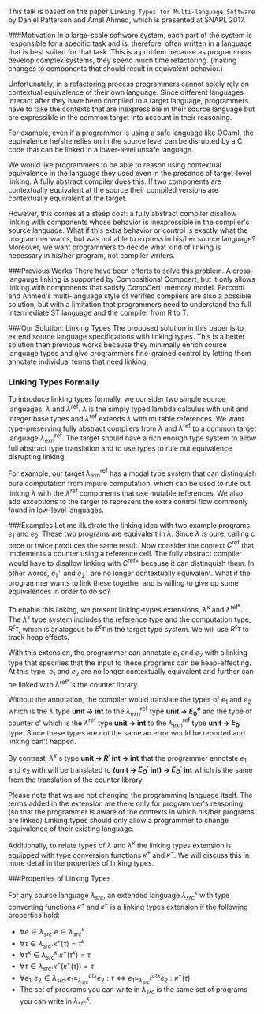 This talk is based on the paper `Linking Types for Multi-language Software` by Daniel Patterson and Amal Ahmed, which is presented at SNAPL 2017.

###Motivation
In a large-scale software system, each part of the system is responsible for
a specific task and is, therefore, often written in a language that is best suited for that task.
This is a problem because as programmers develop complex systems, they spend much time refactoring.
(making changes to components that should result in equivalent behavior.)

Unfortunately, in a refactoring process programmers cannot solely rely on contextual equivalence of
their own language. Since different languages interact after they have been compiled to
a target language, programmers have to take the contexts that are inexpressible in their source language
but are expressible in the common target into account in their reasoning.

For example, even if a programmer is using a safe language like OCaml, the equivalence he/she relies
on in the source level can be disrupted by a C code that can be linked in a lower-level unsafe language.

We would like programmers to be able to reason using contextual equivalence in the language they used
even in the presence of target-level linking. A fully abstract compiler does this. If two components
are contextually equivalent at the source their compiled versions are contextually equivalent at the
target.

However, this comes at a steep cost: a fully abstract compiler disallow linking with components whose
behavior is inexpressible in the compiler's source language. What if this extra behavior or control
is exactly what the programmer wants, but was not able to express in his/her source language?
Moreover, we want programmers to decide what kind of linking is necessary in his/her program, not
compiler writers.

###Previous Works
There have been efforts to solve this problem. A cross-langauge linking is supported by Compositional
Compcert, but it only allows linking with components that satisfy CompCert' memory model. Perconti and
Ahmed's multi-language style of verified compilers are also a possible solution, but with a limitation
that programmers need to understand the full intermediate ST language and the compiler from R to T.

###Our Solution: Linking Types
The proposed solution in this paper is to extend source language specifications with linking types. This is a better solution than previous works because they minimally enrich source language types
and give programmers fine-grained control by letting them annotate individual terms that need linking.

### Linking Types Formally
To introduce linking types formally, we consider two simple source languages, $\lambda$ and $\lambda^{\mathrm{ref}}$. $\lambda$ is the simply typed lambda calculus with unit and integer base types and $\lambda^{\mathrm{ref}}$ extends $\lambda$ with mutable references. We want type-preserving fully abstract compilers from $\lambda$ and $\lambda^{\mathrm{ref}}$ to
a common target language $\lambda^{\mathrm{ref}}_{\mathrm{exn}}$. The target should have a rich enough type system to allow full abstract type translation and to use types to rule out equivalence disrupting linking.

For example, our target $\lambda^{\mathrm{ref}}_{\mathrm{exn}}$ has a modal type system that can distinguish pure computation
from impure computation, which can be used to rule out linking $\lambda$ with the $\lambda^{\mathrm{ref}}$ components that use mutable references. We also add exceptions to the target to represent the extra control flow commonly found in low-level languages.

###Examples
Let me illustrate the linking idea with two example programs $e_1$ and $e_2$. These two programs are equivalent in $\lambda$. Since $\lambda$ is pure, calling c once or twice produces the same result. Now consider the context $C^{\mathrm{ref}}$ that implements a counter using a reference cell. The fully abstract
compiler would have to disallow linking with ${C^{\mathrm{ref}}}^+$ because it can distinguish them. In other words, $e_1^+$ and $e_2^+$ are no longer contextually equivalent.
What if the programmer wants to link these together and is willing to give up some equivalences in order to do so?

To enable this linking, we present linking-types extensions, $\lambda^\mathrm{\kappa}$ and $\lambda^{{\mathrm{ref}}^{\kappa}}$. The $\lambda^\kappa$ type system includes the reference type and the computation type, $R^{\epsilon} \tau$, which is analogous to $E^{\epsilon} \tau$ in the target type system. We will use $R^{\epsilon} \tau$ to track heap effects.

With this extension, the programmer can annotate $e_1$ and $e_2$ with a linking type that specifies that the input to these programs can be heap-effecting. At this type, $e_1$ and $e_2$ are no longer contextually equivalent and further can be linked with $\lambda^{{\mathrm{ref}}^{\kappa}}$'s the counter library.

Without the annotation, the compiler would translate the types of $e_1$ and $e_2$ which is the $\lambda$ type **unit -> int** to the $\lambda^{\mathrm{ref}}_{\mathrm{exn}}$ type **unit -> $E^{o}_0$** and the type of counter c' which is the $\lambda^{\mathrm{ref}}$ type **unit -> int** to the $\lambda^{\mathrm{ref}}_{\mathrm{exn}}$ type **unit -> $E^{\cdot}_0$** type. Since these types are not the same an error would be reported and linking can't happen.

By contrast, $\lambda^\kappa$'s type **unit -> $R^{\cdot}$ int -> int** that the programmer annotate $e_1$ and $e_2$
with will be translated to **(unit -> $E^{\cdot}_O$ int) -> $E^{\cdot}_O$ int** which is the same from the translation of
the counter library.

Please note that we are not changing the programming language itself. The terms added in the extension are there only for programmer's reasoning. (so that the programmer is aware of the contexts in which his/her programs are linked) Linking types should only allow a programmer to change equivalence of their existing language.

Additionally, to relate types of $\lambda$ and $\lambda^{\kappa}$ the linking types extension is equipped with type conversion functions $\kappa^+$ and  $\kappa^-$. We will discuss this in more detail in the properties of linking types.

###Properties of Linking Types

For any source language $\lambda_{src}$, an extended language $\lambda^{\kappa}_{src}$ with type converting functions $\kappa^+$ and $\kappa^-$ is a linking types extension if the following properties hold:

* $\forall e \in \lambda_{src}. e \in \lambda^{\kappa}_{src}$
* $\forall \tau \in \lambda_{src}. \kappa^+ (\tau) = \tau^{\kappa}$
* $\forall \tau^{\kappa} \in \lambda^{\kappa}_{src}. \kappa^- (\tau^{\kappa}) = \tau$
* $\forall \tau \in \lambda_{src}. \kappa^- (\kappa^+ (\tau)) = \tau$
* $\forall e_1, e_2 \in \lambda_{src}. e_1 \approx^{ctx}_{\lambda_{src}} e_2 : \tau \Longleftrightarrow e_1 \approx^{ctx}_{\lambda^{\kappa}_{src}} e_2 : \kappa^+ (\tau)$
* The set of programs you can write in $\lambda_{src}$ is the same set of programs you can write in $\lambda^{\kappa}_{src}$.
